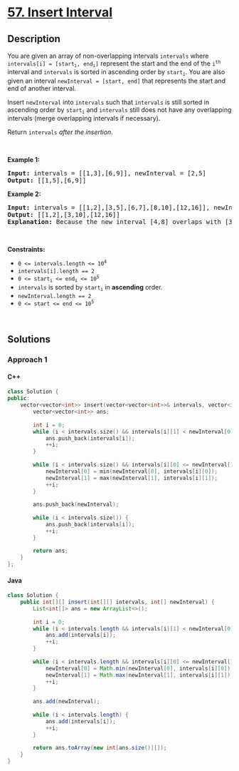 # [57. Insert Interval](https://leetcode.com/problems/insert-interval)

## Description

<p>You are given an array of non-overlapping intervals <code>intervals</code> where <code>intervals[i] = [start<sub>i</sub>, end<sub>i</sub>]</code> represent the start and the end of the <code>i<sup>th</sup></code> interval and <code>intervals</code> is sorted in ascending order by <code>start<sub>i</sub></code>. You are also given an interval <code>newInterval = [start, end]</code> that represents the start and end of another interval.</p>

<p>Insert <code>newInterval</code> into <code>intervals</code> such that <code>intervals</code> is still sorted in ascending order by <code>start<sub>i</sub></code> and <code>intervals</code> still does not have any overlapping intervals (merge overlapping intervals if necessary).</p>

<p>Return <code>intervals</code><em> after the insertion</em>.</p>
<p>&nbsp;</p>

<p><strong class="example">Example 1:</strong></p>
<pre>
<strong>Input:</strong> intervals = [[1,3],[6,9]], newInterval = [2,5]
<strong>Output:</strong> [[1,5],[6,9]]
</pre>

<p><strong class="example">Example 2:</strong></p>
<pre>
<strong>Input:</strong> intervals = [[1,2],[3,5],[6,7],[8,10],[12,16]], newInterval = [4,8]
<strong>Output:</strong> [[1,2],[3,10],[12,16]]
<strong>Explanation:</strong> Because the new interval [4,8] overlaps with [3,5],[6,7],[8,10].
</pre>
<p>&nbsp;</p>

<p><strong>Constraints:</strong></p>
<ul>
    <li><code>0 &lt;= intervals.length &lt;= 10<sup>4</sup></code></li>
    <li><code>intervals[i].length == 2</code></li>
    <li><code>0 &lt;= start<sub>i</sub> &lt;= end<sub>i</sub> &lt;= 10<sup>5</sup></code></li>
    <li><code>intervals</code> is sorted by <code>start<sub>i</sub></code> in <strong>ascending</strong> order.</li>
    <li><code>newInterval.length == 2</code></li>
    <li><code>0 &lt;= start &lt;= end &lt;= 10<sup>5</sup></code></li>
</ul>
<p>&nbsp;</p>

## Solutions

### **Approach 1**

<!-- tabs:start -->

#### C++

```cpp
class Solution {
public:
    vector<vector<int>> insert(vector<vector<int>>& intervals, vector<int>& newInterval) {
        vector<vector<int>> ans;
        
        int i = 0;
        while (i < intervals.size() && intervals[i][1] < newInterval[0]) {
            ans.push_back(intervals[i]);
            ++i;
        }
        
        while (i < intervals.size() && intervals[i][0] <= newInterval[1]) {
            newInterval[0] = min(newInterval[0], intervals[i][0]);
            newInterval[1] = max(newInterval[1], intervals[i][1]);
            ++i;
        }
        
        ans.push_back(newInterval);
            
        while (i < intervals.size()) {
            ans.push_back(intervals[i]);
            ++i;
        }
        
        return ans;
    }
};
```

#### Java

```java
class Solution {
    public int[][] insert(int[][] intervals, int[] newInterval) {
        List<int[]> ans = new ArrayList<>();
        
        int i = 0;
        while (i < intervals.length && intervals[i][1] < newInterval[0]) {
            ans.add(intervals[i]);
            ++i;
        }
        
        while (i < intervals.length && intervals[i][0] <= newInterval[1]) {
            newInterval[0] = Math.min(newInterval[0], intervals[i][0]);
            newInterval[1] = Math.max(newInterval[1], intervals[i][1]);
            ++i;
        }
        
        ans.add(newInterval);
        
        while (i < intervals.length) {
            ans.add(intervals[i]);
            ++i;
        }
        
        return ans.toArray(new int[ans.size()][]);
    }
}
```

<!-- tabs:end -->